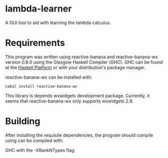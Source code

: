 lambda-learner
==============

A GUI tool to aid with learning the lambda calculus.

# Requirements

This program was written using reactive-banana and reactive-banana-wx version
0.8.0 using the Glasgow Haskell Compiler (GHC). GHC can be found at the [Haskell
Platform](http://www.haskell.org) or with your distribution's package manager.

reactive-banana-wx can be installed with: 

    cabal install reactive-banana-wx 

This library is depends wxwidgets development package. Currently, it seems that reactive-banana-wx only supports 
wxwidgets 2.9.

# Building

After installing the requisite dependencies, the program should compile using
can be compiled with: 

GHC with the -XRankNTypes flag.

